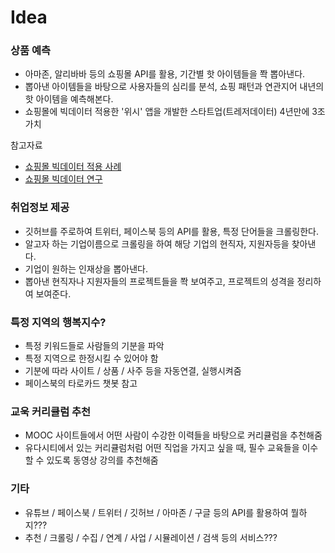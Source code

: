 # Idea

### 상품 예측
- 아마존, 알리바바 등의 쇼핑몰 API를 활용, 기간별 핫 아이템들을 쫙 뽑아낸다.
- 뽑아낸 아이템들을 바탕으로 사용자들의 심리를 분석, 쇼핑 패턴과 연관지어 내년의 핫 아이템을 예측해본다.
- 쇼핑몰에 빅데이터 적용한 '위시' 앱을 개발한 스타트업(트레저데이터) 4년만에 3조가치

참고자료
- [쇼핑몰 빅데이터 적용 사례](http://news.hankyung.com/article/201706209443g)
- [쇼핑몰 빅데이터 연구](http://trendinsight.biz/archives/4479)


### 취업정보 제공
- 깃허브를 주로하여 트위터, 페이스북 등의 API를 활용, 특정 단어들을 크롤링한다.
- 알고자 하는 기업이름으로 크롤링을 하여 해당 기업의 현직자, 지원자등을 찾아낸다.
- 기업이 원하는 인재상을 뽑아낸다.
- 뽑아낸 현직자나 지원자들의 프로젝트들을 쫙 보여주고, 프로젝트의 성격을 정리하여 보여준다.


### 특정 지역의 행복지수?
- 특정 키워드들로 사람들의 기분을 파악
- 특정 지역으로 한정시킬 수 있어야 함
- 기분에 따라 사이트 / 상품 / 사주 등을 자동연결, 실행시켜줌
- 페이스북의 타로카드 챗봇 참고


### 교욱 커리큘럼 추천
- MOOC 사이트들에서 어떤 사람이 수강한 이력들을 바탕으로 커리큘럼을 추천해줌
- 유다시티에서 있는 커리큘럼처럼 어떤 직업을 가지고 싶을 때, 필수 교육들을 이수할 수 있도록 동영상 강의를 추천해줌


### 기타
- 유튜브 / 페이스북 / 트위터 / 깃허브 / 아마존 / 구글 등의 API를 활용하여 뭘하지???
- 추천 / 크롤링 / 수집 / 연계 / 사업 / 시뮬레이션 / 검색 등의 서비스???
